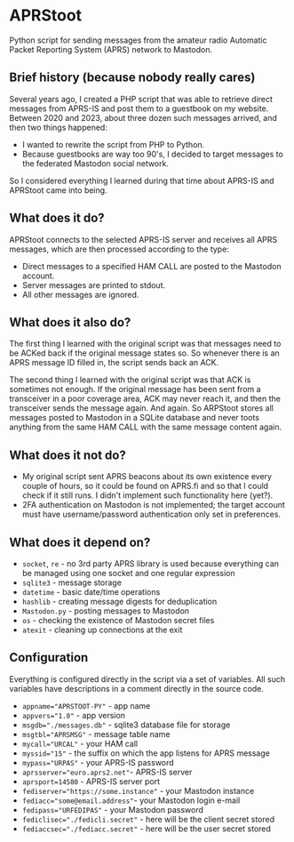 # APRStoot
Python script for sending messages from the amateur radio Automatic Packet Reporting System (APRS) network to Mastodon.

## Brief history (because nobody really cares)
Several years ago, I created a PHP script that was able to retrieve direct messages from APRS-IS and post them to a guestbook on my website. Between 2020 and 2023, about three dozen such messages arrived, and then two things happened:
* I wanted to rewrite the script from PHP to Python.
* Because guestbooks are way too 90's, I decided to target messages to the federated Mastodon social network.

So I considered everything I learned during that time about APRS-IS and APRStoot came into being.

## What does it do?
APRStoot connects to the selected APRS-IS server and receives all APRS messages, which are then processed according to the type:
* Direct messages to a specified HAM CALL are posted to the Mastodon account.
* Server messages are printed to stdout.
* All other messages are ignored.

## What does it also do?
The first thing I learned with the original script was that messages need to be ACKed back if the original message states so. So whenever there is an APRS message ID filled in, the script sends back an ACK.

The second thing I learned with the original script was that ACK is sometimes not enough. If the original message has been sent from a transceiver in a poor coverage area, ACK may never reach it, and then the transceiver sends the message again. And again. So ARPStoot stores all messages posted to Mastodon in a SQLite database and never toots anything from the same HAM CALL with the same message content again.

## What does it not do?
* My original script sent APRS beacons about its own existence every couple of hours, so it could be found on APRS.fi and so that I could check if it still runs. I didn't implement such functionality here (yet?).
* 2FA authentication on Mastodon is not implemented; the target account must have username/password authentication only set in preferences.

## What does it depend on?
* `socket`, `re` - no 3rd party APRS library is used because everything can be managed using one socket and one regular expression
* `sqlite3` - message storage
* `datetime` - basic date/time operations
* `hashlib` - creating message digests for deduplication
* `Mastodon.py` - posting messages to Mastodon
* `os` - checking the existence of Mastodon secret files
* `atexit` - cleaning up connections at the exit

## Configuration
Everything is configured directly in the script via a set of variables. All such variables have descriptions in a comment directly in the source code.
* `appname="APRSTOOT-PY"` - app name
* `appvers="1.0"` - app version
* `msgdb="./messages.db"` - sqlite3 database file for storage
* `msgtbl="APRSMSG"` - message table name
* `mycall="URCAL"` - your HAM call
* `myssid="15"` - the suffix on which the app listens for APRS message
* `mypass="URPAS"` - your APRS-IS password
* `aprsserver="euro.aprs2.net"`- APRS-IS server
* `aprsport=14580` - APRS-IS server port
* `fediserver="https://some.instance"` - your Mastodon instance
* `fediacc="some@email.address"`- your Mastodon login e-mail
* `fedipass="URFEDIPAS"` - your Mastodon password
* `fediclisec="./fedicli.secret"` - here will be the client secret stored
* `fediaccsec="./fediacc.secret"` - here will be the user secret stored
